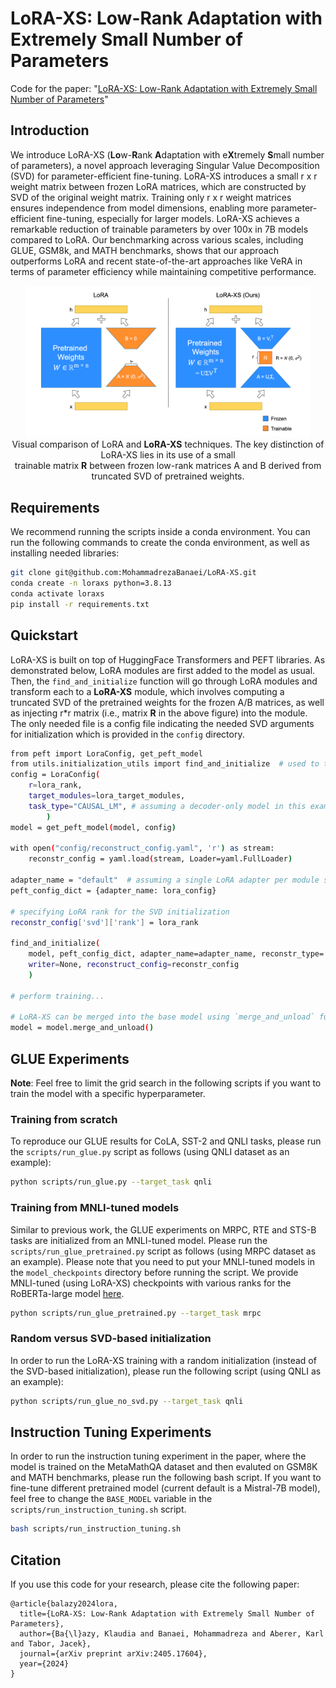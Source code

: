 # LoRA-XS: Low-Rank Adaptation with Extremely Small Number of Parameters

Code for the paper: "[LoRA-XS: Low-Rank Adaptation with Extremely Small Number of Parameters](https://arxiv.org/abs/2405.17604)"

## Introduction
We introduce LoRA-XS (**Lo**w-**R**ank **A**daptation with e**X**tremely **S**mall number of parameters), a novel approach leveraging Singular Value Decomposition (SVD) for parameter-efficient fine-tuning. LoRA-XS introduces a small r x r weight matrix between frozen LoRA matrices, which are constructed by SVD of the original weight matrix. Training only r x r weight matrices ensures independence from model dimensions, enabling more parameter-efficient fine-tuning, especially for larger models. LoRA-XS achieves a remarkable reduction of trainable parameters by over 100x in 7B models compared to LoRA. Our benchmarking across various scales, including GLUE, GSM8k, and MATH benchmarks, shows that our approach outperforms LoRA and recent state-of-the-art approaches like VeRA in terms of parameter efficiency while maintaining competitive performance.


<p align="center">
  <img src="./assets/LoRA_versus_LoRAxs.png" alt=“LoRA-XS” width=90%>
  <br> Visual comparison of LoRA and <b>LoRA-XS</b> techniques. The key distinction of LoRA-XS lies in its use of a small<br> trainable matrix <b>R</b> between frozen low-rank matrices A and B derived from truncated SVD of pretrained weights.
</p>
  

## Requirements
We recommend running the scripts inside a conda environment.
You can run the following commands to create the conda environment, as well as installing needed libraries:
```bash
git clone git@github.com:MohammadrezaBanaei/LoRA-XS.git
conda create -n loraxs python=3.8.13
conda activate loraxs
pip install -r requirements.txt
```
## Quickstart
LoRA-XS is built on top of HuggingFace Transformers and PEFT libraries. As demonstrated below, LoRA modules are first
added to the model as usual. Then, the `find_and_initialize` function will go through LoRA modules and transform each
to a **LoRA-XS** module, which involves computing a truncated SVD of the pretrained weights for the frozen A/B matrices,
as well as injecting r*r matrix (i.e., matrix **R** in the above figure) into the module.
The only needed file is a config file indicating the needed SVD arguments for initialization which is provided in the
`config` directory.
```bash
from peft import LoraConfig, get_peft_model
from utils.initialization_utils import find_and_initialize  # used to transform LoRA to LoRA-XS 
config = LoraConfig(
    r=lora_rank,
    target_modules=lora_target_modules,
    task_type="CAUSAL_LM", # assuming a decoder-only model in this example
        )
model = get_peft_model(model, config)

with open("config/reconstruct_config.yaml", 'r') as stream:
    reconstr_config = yaml.load(stream, Loader=yaml.FullLoader)
    
adapter_name = "default"  # assuming a single LoRA adapter per module should be transformed to LoRA-XS
peft_config_dict = {adapter_name: lora_config}

# specifying LoRA rank for the SVD initialization
reconstr_config['svd']['rank'] = lora_rank
    
find_and_initialize(
    model, peft_config_dict, adapter_name=adapter_name, reconstr_type='svd',
    writer=None, reconstruct_config=reconstr_config
    )

# perform training...

# LoRA-XS can be merged into the base model using `merge_and_unload` functionality of PEFT
model = model.merge_and_unload() 


```
## GLUE Experiments
**Note**: Feel free to limit the grid search in the following scripts if you want to train the model with a specific hyperparameter.
### Training from scratch
To reproduce our GLUE results for CoLA, SST-2 and QNLI tasks, please run the `scripts/run_glue.py` script as follows (using QNLI dataset as an example):
```bash
python scripts/run_glue.py --target_task qnli
```
### Training from MNLI-tuned models
Similar to previous work, the GLUE experiments on MRPC, RTE and STS-B tasks are initialized from an MNLI-tuned model.
Please run the `scripts/run_glue_pretrained.py` script as follows (using MRPC dataset as an example).
Please note that you need to put your MNLI-tuned models in the `model_checkpoints` directory before running the script. We provide MNLI-tuned (using LoRA-XS) checkpoints with various ranks for the RoBERTa-large model [here](https://drive.google.com/drive/folders/1qGeAvSvG-iRhTopyhIhi55LIUoRSsMob?usp=share_link).
```bash
python scripts/run_glue_pretrained.py --target_task mrpc
```
### Random versus SVD-based initialization
In order to run the LoRA-XS training with a random initialization (instead of the SVD-based initialization),
please run the following script (using QNLI as an example):
```bash
python scripts/run_glue_no_svd.py --target_task qnli
```
## Instruction Tuning Experiments
In order to run the instruction tuning experiment in the paper, where the model is trained on the MetaMathQA dataset
and then evaluted on GSM8K and MATH benchmarks, please run the following bash script.
If you want to fine-tune different pretrained model (current default is a Mistral-7B model),
feel free to change the `BASE_MODEL` variable in the `scripts/run_instruction_tuning.sh` script. 
```bash
bash scripts/run_instruction_tuning.sh 
```
## Citation
If you use this code for your research, please cite the following paper:
```
@article{balazy2024lora,
  title={LoRA-XS: Low-Rank Adaptation with Extremely Small Number of Parameters},
  author={Ba{\l}azy, Klaudia and Banaei, Mohammadreza and Aberer, Karl and Tabor, Jacek},
  journal={arXiv preprint arXiv:2405.17604},
  year={2024}
}
```

